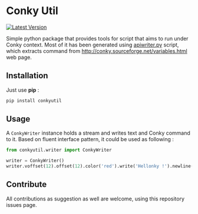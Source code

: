 # Conky Util

[![Latest Version](http://img.shields.io/pypi/v/conkyutil.svg)](https://pypi.python.org/pypi/conkyutil/)

Simple python package that provides tools for script that aims to run under
Conky context. Most of it has been generated using
[apiwriter.py](https://github.com/Faylixe/conkyutil/blob/master/apiwriter.py)
script, which extracts command from http://conky.sourceforge.net/variables.html
web page.

## Installation

Just use **pip** :

```bash
pip install conkyutil
```

## Usage

A ``ConkyWriter`` instance holds a stream and writes text and Conky command to
it. Based on fluent interface pattern, it could be used as following :

```python
from conkyutil.writer import ConkyWriter

writer = ConkyWriter()
writer.voffset(12).offset(12).color('red').write('Hellonky !').newline()
```

## Contribute

All contributions as suggestion as well are welcome, using this repository
issues page.
